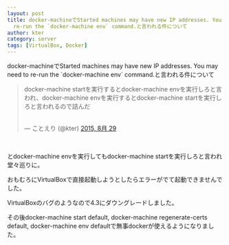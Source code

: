 ```yaml
---
layout: post
title: docker-machineでStarted machines may have new IP addresses. You may need to
  re-run the `docker-machine env` command.と言われる件について
author: kter
category: server
tags: [VirtualBox, Docker]
---
```

<p>docker-machineでStarted machines may have new IP addresses. You may need to re-run the `docker-machine env` command.と言われる件について</p>
<blockquote class="twitter-tweet" lang="ja">
<p dir="ltr" lang="ja">docker-machine startを実行するとdocker-machine envを実行しろと言われ、docker-machine envを実行するとdocker-machine startを実行しろと言われるので詰んだ</p><br />
&mdash; ことえり (@kter) <a href="https:&#47;&#47;twitter.com&#47;kter&#47;status&#47;637494883276591104">2015, 8月 29</a></blockquote><br />
<script src="&#47;&#47;platform.twitter.com&#47;widgets.js" async="" charset="utf-8"></script></p>
<p>とdocker-machine envを実行してもdocker-machine startを実行しろと言われ堂々巡りに。</p>
<p>おもむろにVirtualBoxで直接起動しようとしたらエラーがでて起動できませんでした。</p>
<p>VirtualBoxのバグのようなので4.3にダウングレードしました。</p>
<p>その後docker-machine start default, docker-machine regenerate-certs default, docker-machine env defaultで無事dockerが使えるようになりました。</p>
